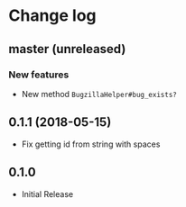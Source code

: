 # Change log

## master (unreleased)
### New features
* New method `BugzillaHelper#bug_exists?`

## 0.1.1 (2018-05-15)
* Fix getting id from string with spaces

## 0.1.0
* Initial Release
